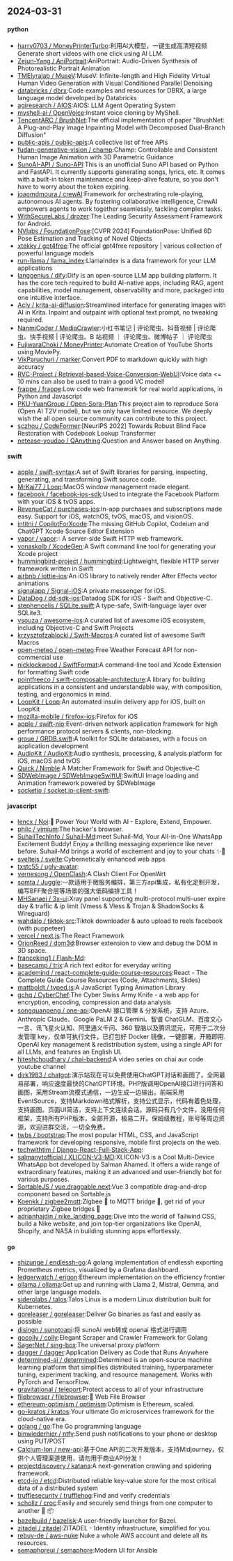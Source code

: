## 2024-03-31

#### python
* [harry0703 / MoneyPrinterTurbo](https://github.com/harry0703/MoneyPrinterTurbo):利用AI大模型，一键生成高清短视频 Generate short videos with one click using AI LLM.
* [Zejun-Yang / AniPortrait](https://github.com/Zejun-Yang/AniPortrait):AniPortrait: Audio-Driven Synthesis of Photorealistic Portrait Animation
* [TMElyralab / MuseV](https://github.com/TMElyralab/MuseV):MuseV: Infinite-length and High Fidelity Virtual Human Video Generation with Visual Conditioned Parallel Denoising
* [databricks / dbrx](https://github.com/databricks/dbrx):Code examples and resources for DBRX, a large language model developed by Databricks
* [agiresearch / AIOS](https://github.com/agiresearch/AIOS):AIOS: LLM Agent Operating System
* [myshell-ai / OpenVoice](https://github.com/myshell-ai/OpenVoice):Instant voice cloning by MyShell.
* [TencentARC / BrushNet](https://github.com/TencentARC/BrushNet):The official implementation of paper "BrushNet: A Plug-and-Play Image Inpainting Model with Decomposed Dual-Branch Diffusion"
* [public-apis / public-apis](https://github.com/public-apis/public-apis):A collective list of free APIs
* [fudan-generative-vision / champ](https://github.com/fudan-generative-vision/champ):Champ: Controllable and Consistent Human Image Animation with 3D Parametric Guidance
* [SunoAI-API / Suno-API](https://github.com/SunoAI-API/Suno-API):This is an unofficial Suno API based on Python and FastAPI. It currently supports generating songs, lyrics, etc. It comes with a built-in token maintenance and keep-alive feature, so you don't have to worry about the token expiring.
* [joaomdmoura / crewAI](https://github.com/joaomdmoura/crewAI):Framework for orchestrating role-playing, autonomous AI agents. By fostering collaborative intelligence, CrewAI empowers agents to work together seamlessly, tackling complex tasks.
* [WithSecureLabs / drozer](https://github.com/WithSecureLabs/drozer):The Leading Security Assessment Framework for Android.
* [NVlabs / FoundationPose](https://github.com/NVlabs/FoundationPose):[CVPR 2024] FoundationPose: Unified 6D Pose Estimation and Tracking of Novel Objects
* [xtekky / gpt4free](https://github.com/xtekky/gpt4free):The official gpt4free repository | various collection of powerful language models
* [run-llama / llama_index](https://github.com/run-llama/llama_index):LlamaIndex is a data framework for your LLM applications
* [langgenius / dify](https://github.com/langgenius/dify):Dify is an open-source LLM app building platform. It has the core tech required to build AI-native apps, including RAG, agent capabilities, model management, observability and more, packaged into one intuitive interface.
* [Acly / krita-ai-diffusion](https://github.com/Acly/krita-ai-diffusion):Streamlined interface for generating images with AI in Krita. Inpaint and outpaint with optional text prompt, no tweaking required.
* [NanmiCoder / MediaCrawler](https://github.com/NanmiCoder/MediaCrawler):小红书笔记 | 评论爬虫、抖音视频 | 评论爬虫、快手视频 | 评论爬虫、B 站视频 ｜ 评论爬虫、微博帖子 ｜ 评论爬虫
* [FujiwaraChoki / MoneyPrinter](https://github.com/FujiwaraChoki/MoneyPrinter):Automate Creation of YouTube Shorts using MoviePy.
* [VikParuchuri / marker](https://github.com/VikParuchuri/marker):Convert PDF to markdown quickly with high accuracy
* [RVC-Project / Retrieval-based-Voice-Conversion-WebUI](https://github.com/RVC-Project/Retrieval-based-Voice-Conversion-WebUI):Voice data <= 10 mins can also be used to train a good VC model!
* [frappe / frappe](https://github.com/frappe/frappe):Low code web framework for real world applications, in Python and Javascript
* [PKU-YuanGroup / Open-Sora-Plan](https://github.com/PKU-YuanGroup/Open-Sora-Plan):This project aim to reproduce Sora (Open AI T2V model), but we only have limited resource. We deeply wish the all open source community can contribute to this project.
* [sczhou / CodeFormer](https://github.com/sczhou/CodeFormer):[NeurIPS 2022] Towards Robust Blind Face Restoration with Codebook Lookup Transformer
* [netease-youdao / QAnything](https://github.com/netease-youdao/QAnything):Question and Answer based on Anything.

#### swift
* [apple / swift-syntax](https://github.com/apple/swift-syntax):A set of Swift libraries for parsing, inspecting, generating, and transforming Swift source code.
* [MrKai77 / Loop](https://github.com/MrKai77/Loop):MacOS window management made elegant.
* [facebook / facebook-ios-sdk](https://github.com/facebook/facebook-ios-sdk):Used to integrate the Facebook Platform with your iOS & tvOS apps.
* [RevenueCat / purchases-ios](https://github.com/RevenueCat/purchases-ios):In-app purchases and subscriptions made easy. Support for iOS, watchOS, tvOS, macOS, and visionOS.
* [intitni / CopilotForXcode](https://github.com/intitni/CopilotForXcode):The missing GitHub Copilot, Codeium and ChatGPT Xcode Source Editor Extension
* [vapor / vapor](https://github.com/vapor/vapor):💧 A server-side Swift HTTP web framework.
* [yonaskolb / XcodeGen](https://github.com/yonaskolb/XcodeGen):A Swift command line tool for generating your Xcode project
* [hummingbird-project / hummingbird](https://github.com/hummingbird-project/hummingbird):Lightweight, flexible HTTP server framework written in Swift
* [airbnb / lottie-ios](https://github.com/airbnb/lottie-ios):An iOS library to natively render After Effects vector animations
* [signalapp / Signal-iOS](https://github.com/signalapp/Signal-iOS):A private messenger for iOS.
* [DataDog / dd-sdk-ios](https://github.com/DataDog/dd-sdk-ios):Datadog SDK for iOS - Swift and Objective-C.
* [stephencelis / SQLite.swift](https://github.com/stephencelis/SQLite.swift):A type-safe, Swift-language layer over SQLite3.
* [vsouza / awesome-ios](https://github.com/vsouza/awesome-ios):A curated list of awesome iOS ecosystem, including Objective-C and Swift Projects
* [krzysztofzablocki / Swift-Macros](https://github.com/krzysztofzablocki/Swift-Macros):A curated list of awesome Swift Macros
* [open-meteo / open-meteo](https://github.com/open-meteo/open-meteo):Free Weather Forecast API for non-commercial use
* [nicklockwood / SwiftFormat](https://github.com/nicklockwood/SwiftFormat):A command-line tool and Xcode Extension for formatting Swift code
* [pointfreeco / swift-composable-architecture](https://github.com/pointfreeco/swift-composable-architecture):A library for building applications in a consistent and understandable way, with composition, testing, and ergonomics in mind.
* [LoopKit / Loop](https://github.com/LoopKit/Loop):An automated insulin delivery app for iOS, built on LoopKit
* [mozilla-mobile / firefox-ios](https://github.com/mozilla-mobile/firefox-ios):Firefox for iOS
* [apple / swift-nio](https://github.com/apple/swift-nio):Event-driven network application framework for high performance protocol servers & clients, non-blocking.
* [groue / GRDB.swift](https://github.com/groue/GRDB.swift):A toolkit for SQLite databases, with a focus on application development
* [AudioKit / AudioKit](https://github.com/AudioKit/AudioKit):Audio synthesis, processing, & analysis platform for iOS, macOS and tvOS
* [Quick / Nimble](https://github.com/Quick/Nimble):A Matcher Framework for Swift and Objective-C
* [SDWebImage / SDWebImageSwiftUI](https://github.com/SDWebImage/SDWebImageSwiftUI):SwiftUI Image loading and Animation framework powered by SDWebImage
* [socketio / socket.io-client-swift](https://github.com/socketio/socket.io-client-swift):

#### javascript
* [lencx / Noi](https://github.com/lencx/Noi):🚀 Power Your World with AI - Explore, Extend, Empower.
* [philc / vimium](https://github.com/philc/vimium):The hacker's browser.
* [SuhailTechInfo / Suhail-Md](https://github.com/SuhailTechInfo/Suhail-Md):meet Suhail-Md, Your All-in-One WhatsApp Excitement Buddy! Enjoy a thrilling messaging experience like never before. Suhail-Md brings a world of excitement and joy to your chats ✨🤖
* [sveltejs / svelte](https://github.com/sveltejs/svelte):Cybernetically enhanced web apps
* [txstc55 / ugly-avatar](https://github.com/txstc55/ugly-avatar):
* [vernesong / OpenClash](https://github.com/vernesong/OpenClash):A Clash Client For OpenWrt
* [somta / Juggle](https://github.com/somta/Juggle):一款适用于微服务编排，第三方api集成，私有化定制开发，编写BFF聚合层等场景的强大低码编排工具！
* [MHSanaei / 3x-ui](https://github.com/MHSanaei/3x-ui):Xray panel supporting multi-protocol multi-user expire day & traffic & ip limit (Vmess & Vless & Trojan & ShadowSocks & Wireguard)
* [wahdalo / tiktok-src](https://github.com/wahdalo/tiktok-src):Tiktok downloader & auto upload to reels facebook (with puppeteer)
* [vercel / next.js](https://github.com/vercel/next.js):The React Framework
* [OrionReed / dom3d](https://github.com/OrionReed/dom3d):Browser extension to view and debug the DOM in 3D space.
* [franceking1 / Flash-Md](https://github.com/franceking1/Flash-Md):
* [basecamp / trix](https://github.com/basecamp/trix):A rich text editor for everyday writing
* [academind / react-complete-guide-course-resources](https://github.com/academind/react-complete-guide-course-resources):React - The Complete Guide Course Resources (Code, Attachments, Slides)
* [mattboldt / typed.js](https://github.com/mattboldt/typed.js):A JavaScript Typing Animation Library
* [gchq / CyberChef](https://github.com/gchq/CyberChef):The Cyber Swiss Army Knife - a web app for encryption, encoding, compression and data analysis
* [songquanpeng / one-api](https://github.com/songquanpeng/one-api):OpenAI 接口管理 & 分发系统，支持 Azure、Anthropic Claude、Google PaLM 2 & Gemini、智谱 ChatGLM、百度文心一言、讯飞星火认知、阿里通义千问、360 智脑以及腾讯混元，可用于二次分发管理 key，仅单可执行文件，已打包好 Docker 镜像，一键部署，开箱即用. OpenAI key management & redistribution system, using a single API for all LLMs, and features an English UI.
* [hiteshchoudhary / chai-backend](https://github.com/hiteshchoudhary/chai-backend):A video series on chai aur code youtube channel
* [dirk1983 / chatgpt](https://github.com/dirk1983/chatgpt):演示站现在可以免费使用ChatGPT对话和画图了。全网最易部署，响应速度最快的ChatGPT环境。PHP版调用OpenAI接口进行问答和画图，采用Stream流模式通信，一边生成一边输出。前端采用EventSource，支持Markdown格式解析，支持公式显示，代码有着色处理，支持画图。页面UI简洁，支持上下文连续会话。源码只有几个文件，没用任何框架，支持所有PHP版本，全部开源，极易二开。保姆级教程，账号等周边资源，欢迎进群交流，一切全免费。
* [twbs / bootstrap](https://github.com/twbs/bootstrap):The most popular HTML, CSS, and JavaScript framework for developing responsive, mobile first projects on the web.
* [techwithtim / Django-React-Full-Stack-App](https://github.com/techwithtim/Django-React-Full-Stack-App):
* [salmanytofficial / XLICON-V3-MD](https://github.com/salmanytofficial/XLICON-V3-MD):XLICON-V3 is a Cool Multi-Device WhatsApp bot developed by Salman Ahamed. It offers a wide range of extraordinary features, making it an advanced and user-friendly bot for various purposes.
* [SortableJS / vue.draggable.next](https://github.com/SortableJS/vue.draggable.next):Vue 3 compatible drag-and-drop component based on Sortable.js
* [Koenkk / zigbee2mqtt](https://github.com/Koenkk/zigbee2mqtt):Zigbee 🐝 to MQTT bridge 🌉, get rid of your proprietary Zigbee bridges 🔨
* [adrianhajdin / nike_landing_page](https://github.com/adrianhajdin/nike_landing_page):Dive into the world of Tailwind CSS, build a Nike website, and join top-tier organizations like OpenAI, Shopify, and NASA in building stunning apps effortlessly.

#### go
* [shizunge / endlessh-go](https://github.com/shizunge/endlessh-go):A golang implementation of endlessh exporting Prometheus metrics, visualized by a Grafana dashboard.
* [ledgerwatch / erigon](https://github.com/ledgerwatch/erigon):Ethereum implementation on the efficiency frontier
* [ollama / ollama](https://github.com/ollama/ollama):Get up and running with Llama 2, Mistral, Gemma, and other large language models.
* [siderolabs / talos](https://github.com/siderolabs/talos):Talos Linux is a modern Linux distribution built for Kubernetes.
* [goreleaser / goreleaser](https://github.com/goreleaser/goreleaser):Deliver Go binaries as fast and easily as possible
* [disingn / sunotoapi](https://github.com/disingn/sunotoapi):将 sunoAi web转成 openai 格式进行调用
* [gocolly / colly](https://github.com/gocolly/colly):Elegant Scraper and Crawler Framework for Golang
* [SagerNet / sing-box](https://github.com/SagerNet/sing-box):The universal proxy platform
* [dagger / dagger](https://github.com/dagger/dagger):Application Delivery as Code that Runs Anywhere
* [determined-ai / determined](https://github.com/determined-ai/determined):Determined is an open-source machine learning platform that simplifies distributed training, hyperparameter tuning, experiment tracking, and resource management. Works with PyTorch and TensorFlow.
* [gravitational / teleport](https://github.com/gravitational/teleport):Protect access to all of your infrastructure
* [filebrowser / filebrowser](https://github.com/filebrowser/filebrowser):📂 Web File Browser
* [ethereum-optimism / optimism](https://github.com/ethereum-optimism/optimism):Optimism is Ethereum, scaled.
* [go-kratos / kratos](https://github.com/go-kratos/kratos):Your ultimate Go microservices framework for the cloud-native era.
* [golang / go](https://github.com/golang/go):The Go programming language
* [binwiederhier / ntfy](https://github.com/binwiederhier/ntfy):Send push notifications to your phone or desktop using PUT/POST
* [Calcium-Ion / new-api](https://github.com/Calcium-Ion/new-api):基于One API的二次开发版本，支持Midjourney，仅供个人管理渠道使用，请勿用于商业API分发！
* [projectdiscovery / katana](https://github.com/projectdiscovery/katana):A next-generation crawling and spidering framework.
* [etcd-io / etcd](https://github.com/etcd-io/etcd):Distributed reliable key-value store for the most critical data of a distributed system
* [trufflesecurity / trufflehog](https://github.com/trufflesecurity/trufflehog):Find and verify credentials
* [schollz / croc](https://github.com/schollz/croc):Easily and securely send things from one computer to another 🐊 📦
* [bazelbuild / bazelisk](https://github.com/bazelbuild/bazelisk):A user-friendly launcher for Bazel.
* [zitadel / zitadel](https://github.com/zitadel/zitadel):ZITADEL - Identity infrastructure, simplified for you.
* [rebuy-de / aws-nuke](https://github.com/rebuy-de/aws-nuke):Nuke a whole AWS account and delete all its resources.
* [semaphoreui / semaphore](https://github.com/semaphoreui/semaphore):Modern UI for Ansible

